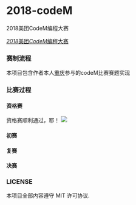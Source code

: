 # 2018-codeM
2018美团CodeM编程大赛

 [*2018*美团*CodeM*编程大赛](https://www.nowcoder.com/activity/2018codem/index?from=503)
### 赛制流程

本项目包含作者本人[重庆](https://github.com/HuangCongQing)参与的codeM比赛赛题实现

### 比赛过程

#### 资格赛

资格赛顺利通过，耶！
![](https://upload-images.jianshu.io/upload_images/4340772-a5b9add1cf5d412a.png?imageMogr2/auto-orient/strip%7CimageView2/2/w/1240)


#### 初赛


#### 复赛


#### 决赛


### LICENSE
本项目全部内容遵守 MIT 许可协议.